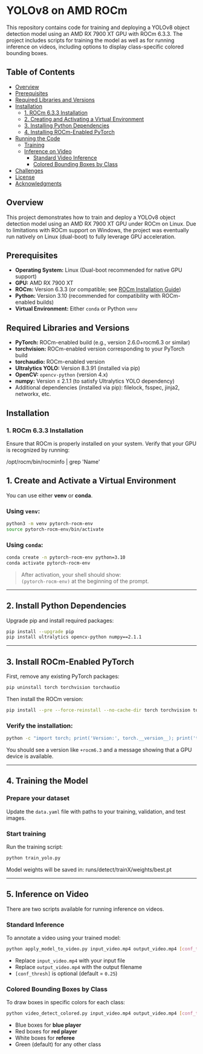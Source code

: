 # YOLOv8 on AMD ROCm

This repository contains code for training and deploying a YOLOv8 object detection model using an AMD RX 7900 XT GPU with ROCm 6.3.3. The project includes scripts for training the model as well as for running inference on videos, including options to display class-specific colored bounding boxes.

## Table of Contents

- [Overview](#overview)
- [Prerequisites](#prerequisites)
- [Required Libraries and Versions](#required-libraries-and-versions)
- [Installation](#installation)
  - [1. ROCm 6.3.3 Installation](#1-rocm-633-installation)
  - [2. Creating and Activating a Virtual Environment](#2-creating-and-activating-a-virtual-environment)
  - [3. Installing Python Dependencies](#3-installing-python-dependencies)
  - [4. Installing ROCm-Enabled PyTorch](#4-installing-rocm-enabled-pytorch)
- [Running the Code](#running-the-code)
  - [Training](#training)
  - [Inference on Video](#inference-on-video)
    - [Standard Video Inference](#standard-video-inference)
    - [Colored Bounding Boxes by Class](#colored-bounding-boxes-by-class)
- [Challenges](#challenges)
- [License](#license)
- [Acknowledgments](#acknowledgments)

## Overview

This project demonstrates how to train and deploy a YOLOv8 object detection model using an AMD RX 7900 XT GPU under ROCm on Linux. Due to limitations with ROCm support on Windows, the project was eventually run natively on Linux (dual-boot) to fully leverage GPU acceleration.

## Prerequisites

- **Operating System:** Linux (Dual-boot recommended for native GPU support)
- **GPU:** AMD RX 7900 XT
- **ROCm:** Version 6.3.3 (or compatible; see [ROCm Installation Guide](https://rocmdocs.amd.com/en/latest/Installation_Guide/Installation-Guide.html))
- **Python:** Version 3.10 (recommended for compatibility with ROCm-enabled builds)
- **Virtual Environment:** Either `conda` or Python `venv`

## Required Libraries and Versions

- **PyTorch:** ROCm-enabled build (e.g., version 2.6.0+rocm6.3 or similar)
- **torchvision:** ROCm-enabled version corresponding to your PyTorch build
- **torchaudio:** ROCm-enabled version
- **Ultralytics YOLO:** Version 8.3.91 (installed via pip)
- **OpenCV:** `opencv-python` (version 4.x)
- **numpy:** Version ≤ 2.1.1 (to satisfy Ultralytics YOLO dependency)
- Additional dependencies (installed via pip): filelock, fsspec, jinja2, networkx, etc.

## Installation

### 1. ROCm 6.3.3 Installation

Ensure that ROCm is properly installed on your system. Verify that your GPU is recognized by running:

/opt/rocm/bin/rocminfo | grep 'Name'


## 1. Create and Activate a Virtual Environment

You can use either **venv** or **conda**.

### Using `venv`:
```bash
python3 -m venv pytorch-rocm-env  
source pytorch-rocm-env/bin/activate
```

### Using `conda`:
```bash
conda create -n pytorch-rocm-env python=3.10  
conda activate pytorch-rocm-env
```

> After activation, your shell should show:  
> `(pytorch-rocm-env)` at the beginning of the prompt.

---

## 2. Install Python Dependencies

Upgrade pip and install required packages:
```bash
pip install --upgrade pip  
pip install ultralytics opencv-python numpy==2.1.1
```

---

## 3. Install ROCm-Enabled PyTorch

First, remove any existing PyTorch packages:
```bash
pip uninstall torch torchvision torchaudio
```

Then install the ROCm version:
```bash
pip install --pre --force-reinstall --no-cache-dir torch torchvision torchaudio --extra-index-url https://download.pytorch.org/whl/rocm6.3
```

### Verify the installation:
```bash
python -c "import torch; print('Version:', torch.__version__); print('torch.cuda.is_available():', torch.cuda.is_available()); print('Device count:', torch.cuda.device_count())"
```

You should see a version like `+rocm6.3` and a message showing that a GPU device is available.

---

## 4. Training the Model

### Prepare your dataset

Update the `data.yaml` file with paths to your training, validation, and test images.

### Start training

Run the training script:
```bash
python train_yolo.py
```

Model weights will be saved in:
runs/detect/trainX/weights/best.pt


---

## 5. Inference on Video

There are two scripts available for running inference on videos.

### Standard Inference

To annotate a video using your trained model:
```bash
python apply_model_to_video.py input_video.mp4 output_video.mp4 [conf_thresh]
```

- Replace `input_video.mp4` with your input file  
- Replace `output_video.mp4` with the output filename  
- `[conf_thresh]` is optional (default = `0.25`)

### Colored Bounding Boxes by Class

To draw boxes in specific colors for each class:
```bash
python video_detect_colored.py input_video.mp4 output_video.mp4 [conf_thresh]
```

- Blue boxes for **blue player**  
- Red boxes for **red player**  
- White boxes for **referee**  
- Green (default) for any other class
